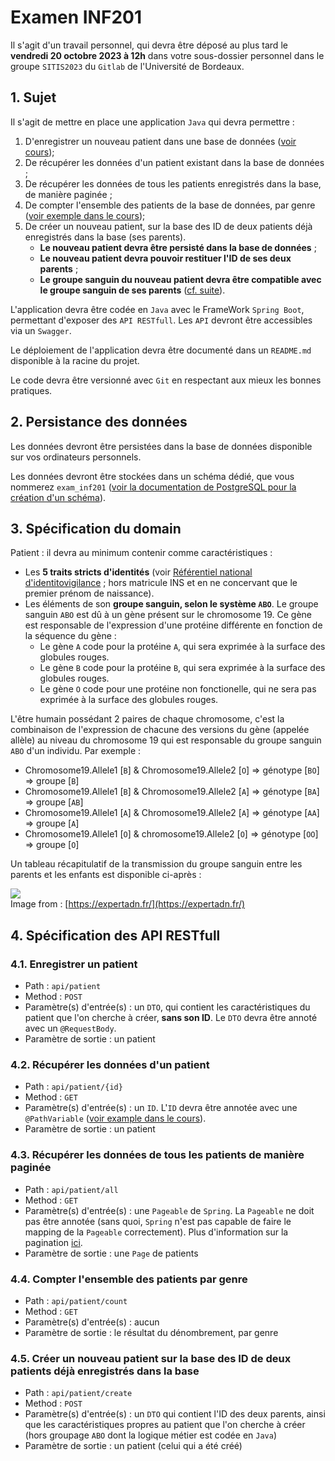 # Examen INF201

Il s'agit d'un travail personnel, qui devra être déposé au plus tard le **vendredi 20 octobre 2023 à 12h** dans votre sous-dossier personnel dans le groupe `SITIS2023` du `Gitlab` de l'Université de Bordeaux.

## 1. Sujet

Il s'agit de mettre en place une application `Java` qui devra permettre :
1. D'enregistrer un nouveau patient dans une base de données ([voir cours](../3_java/3_spring_boot.md#332-jparepository-le-repository-qui-sait-déjà-faire-du-crud));
2. De récupérer les données d'un patient existant dans la base de données ;
3. De récupérer les données de tous les patients enregistrés dans la base, de manière paginée ;
4. De compter l'ensemble des patients de la base de données, par genre ([voir exemple dans le cours](../3_java/3_spring_boot.md#3334-implémentation-de-requêtes-ne-renvoyant-pas-une-instance-de-la-classe-de-domain));
5. De créer un nouveau patient, sur la base des ID de deux patients déjà enregistrés dans la base (ses parents).
    - **Le nouveau patient devra être persisté dans la base de données** ;
    - **Le nouveau patient devra pouvoir restituer l'ID de ses deux parents** ;
    - **Le groupe sanguin du nouveau patient devra être compatible avec le groupe sanguin de ses parents** ([cf. suite](exam_inf201.md#2-spécification-du-domain)).

L'application devra être codée en `Java` avec le FrameWork `Spring Boot`, permettant d'exposer des `API RESTfull`. Les `API` devront être accessibles via un `Swagger`.

Le déploiement de l'application devra être documenté dans un `README.md` disponible à la racine du projet.

Le code devra être versionné avec `Git` en respectant aux mieux les bonnes pratiques.

## 2. Persistance des données

Les données devront être persistées dans la base de données disponible sur vos ordinateurs personnels.

Les données devront être stockées dans un schéma dédié, que vous nommerez `exam_inf201` ([voir la documentation de PostgreSQL pour la création d'un schéma](https://www.postgresql.org/docs/current/sql-createschema.html)).

## 3. Spécification du domain

Patient : il devra au minimum contenir comme caractéristiques :
- Les **5 traits stricts d'identités** (voir [Référentiel national d'identitovigilance](https://esante.gouv.fr/sites/default/files/media_entity/documents/RNIV%201%20Principes%20communs_1.pdf) ; hors matricule INS et en ne concervant que le premier prénom de naissance).
- Les éléments de son **groupe sanguin, selon le système `ABO`**. Le groupe sanguin `ABO` est dû à un gène présent sur le chromosome 19. Ce gène est responsable de l'expression d'une protéine différente en fonction de la séquence du gène :
    - Le gène `A` code pour la protéine `A`, qui sera exprimée à la surface des globules rouges.
    - Le gène `B` code pour la protéine `B`, qui sera exprimée à la surface des globules rouges.
    - Le gène `O` code pour une protéine non fonctionelle, qui ne sera pas exprimée à la surface des globules rouges.

L'être humain possédant 2 paires de chaque chromosome, c'est la combinaison de l'expression de chacune des versions du gène (appelée allèle) au niveau du chromosome 19 qui est responsable du groupe sanguin `ABO` d'un individu. Par exemple :
- Chromosome19.Allele1 [`B`] & Chromosome19.Allele2 [`O`] => génotype [`BO`] => groupe [`B`]
- Chromosome19.Allele1 [`B`] & Chromosome19.Allele2 [`A`] => génotype [`BA`] => groupe [`AB`]
- Chromosome19.Allele1 [`A`] & Chromosome19.Allele2 [`A`] => génotype [`AA`] => groupe [`A`]
- Chromosome19.Allele1 [`O`] & chromosome19.Allele2 [`O`] => génotype [`OO`] => groupe [`O`]

Un tableau récapitulatif de la transmission du groupe sanguin entre les parents et les enfants est disponible ci-après :

![](https://expertadn.fr/wp-content/webp-express/webp-images/uploads/2014/03/groupe-3.jpg.webp)  
Image from : [https://expertadn.fr/](https://expertadn.fr/)


## 4. Spécification des API RESTfull
### 4.1. Enregistrer un patient

- Path : `api/patient`
- Method : `POST`
- Paramètre(s) d'entrée(s) : un `DTO`, qui contient les caractéristiques du patient que l'on cherche à créer, **sans son ID**. Le `DTO` devra être annoté avec un `@RequestBody`.
- Paramètre de sortie : un patient

### 4.2. Récupérer les données d'un patient

- Path : `api/patient/{id}`
- Method : `GET`
- Paramètre(s) d'entrée(s) : un `ID`. L'`ID` devra être annotée avec une `@PathVariable` ([voir example dans le cours](../3_java/3_spring_boot.md#353-exposition-des-méthodes-du-service-au-travers-dun-api-restfull)).
- Paramètre de sortie : un patient

### 4.3. Récupérer les données de tous les patients de manière paginée

- Path : `api/patient/all`
- Method : `GET`
- Paramètre(s) d'entrée(s) : une `Pageable` de `Spring`. La `Pageable` ne doit pas être annotée (sans quoi, `Spring` n'est pas capable de faire le mapping de la `Pageable` correctement). Plus d'information sur la pagination [ici](https://www.baeldung.com/spring-data-web-support).
- Paramètre de sortie : une `Page` de patients

### 4.4. Compter l'ensemble des patients par genre

- Path : `api/patient/count`
- Method : `GET`
- Paramètre(s) d'entrée(s) : aucun
- Paramètre de sortie : le résultat du dénombrement, par genre

### 4.5. Créer un nouveau patient sur la base des ID de deux patients déjà enregistrés dans la base

- Path : `api/patient/create`
- Method : `POST`
- Paramètre(s) d'entrée(s) : un `DTO` qui contient l'ID des deux parents, ainsi que les caractéristiques propres au patient que l'on cherche à créer (hors groupage `ABO` dont la logique métier est codée en `Java`)
- Paramètre de sortie : un patient (celui qui a été créé)